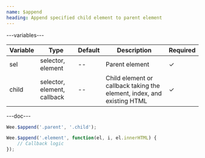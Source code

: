 ```yaml
---
name: $append
heading: Append specified child element to parent element
---
```


---variables---

| Variable | Type                        | Default | Description                                                            | Required |
| -------- | --------------------------- | ------- | ---------------------------------------------------------------------- | -------- |
| sel      | selector, element           | --      | Parent element                                                         | &#10003; |
| child    | selector, element, callback | --      | Child element or callback taking the element, index, and existing HTML | &#10003; |

---doc---

```javascript
Wee.$append('.parent', '.child');
```

```javascript
Wee.$append('.element', function(el, i, el.innerHTML) {
    // Callback logic
});
```